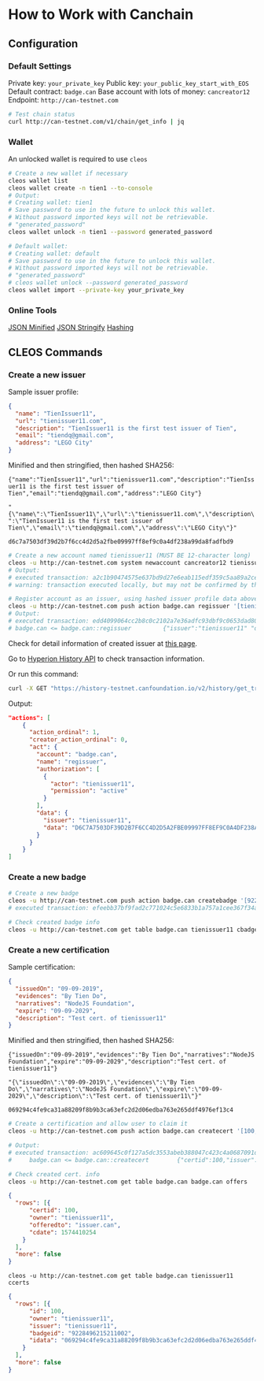 # How to Work with Canchain

## Configuration

### Default Settings

Private key: `your_private_key`
Public key: `your_public_key_start_with_EOS`
Default contract: `badge.can`
Base account with lots of money: `cancreator12`
Endpoint: `http://can-testnet.com`

```bash
# Test chain status
curl http://can-testnet.com/v1/chain/get_info | jq
```

### Wallet

An unlocked wallet is required to use `cleos`

```bash
# Create a new wallet if necessary
cleos wallet list
cleos wallet create -n tien1 --to-console
# Output:
# Creating wallet: tien1
# Save password to use in the future to unlock this wallet.
# Without password imported keys will not be retrievable.
# "generated_password"
cleos wallet unlock -n tien1 --password generated_password

# Default wallet:
# Creating wallet: default
# Save password to use in the future to unlock this wallet.
# Without password imported keys will not be retrievable.
# "generated_password"
# cleos wallet unlock --password generated_password
cleos wallet import --private-key your_private_key
```

### Online Tools

[JSON Minified](https://codebeautify.org/jsonminifier) [JSON Stringify](https://onlinetexttools.com/json-stringify-text) [Hashing](https://emn178.github.io/online-tools/sha256.html)

## CLEOS Commands

### Create a new issuer

Sample issuer profile:

```json
{
  "name": "TienIssuer11",
  "url": "tienissuer11.com",
  "description": "TienIssuer11 is the first test issuer of Tien",
  "email": "tiendq@gmail.com",
  "address": "LEGO City"
}
```

Minified and then stringified, then hashed SHA256:

`{"name":"TienIssuer11","url":"tienissuer11.com","description":"TienIssuer11 is the first test issuer of Tien","email":"tiendq@gmail.com","address":"LEGO City"}`

`"{\"name\":\"TienIssuer11\",\"url\":\"tienissuer11.com\",\"description\":\"TienIssuer11 is the first test issuer of Tien\",\"email\":\"tiendq@gmail.com\",\"address\":\"LEGO City\"}"`

`d6c7a7503df39d2b7f6cc4d2d5a2fbe09997ff8ef9c0a4df238a99da8fadfbd9`

```bash
# Create a new account named tienissuer11 (MUST BE 12-character long)
cleos -u http://can-testnet.com system newaccount cancreator12 tienissuer11 your_public_key_start_with_EOS your_public_key_start_with_EOS --stake-net "10.0000 CAT" --stake-cpu "10.0000 CAT" --buy-ram-kbytes 10 -p cancreator12
# Output:
# executed transaction: a2c1b90474575e637bd9d27e6eab115edf359c5aa89a2ce273f7c2c6bfc38889
# warning: transaction executed locally, but may not be confirmed by the network yet

# Register account as an issuer, using hashed issuer profile data above
cleos -u http://can-testnet.com push action badge.can regissuer '[tienissuer11, d6c7a7503df39d2b7f6cc4d2d5a2fbe09997ff8ef9c0a4df238a99da8fadfbd9]' -p tienissuer11
# Output:
# executed transaction: edd4099064cc2b8c0c2102a7e36adfc93dbf9c0653dad80aa17081396762c8d6
# badge.can <= badge.can::regissuer         {"issuer":"tienissuer11" "data":"d6c7a7503df39d2b7f6cc4d2d5a2fbe09997ff8ef9c0a4df238a99da8fadfbd9"} # tienissuer11 <= badge.can::regissuer         {"issuer":"tienissuer11","data":"d6c7a7503df39d2b7f6cc4d2d5a2fbe09997ff8ef9c0a4df238a99da8fadfbd9"}
```

Check for detail information of created issuer at [this page](https://explorer-test.canfoundation.io/account/tienissuer11).

Go to [Hyperion History API](https://history-testnet.canfoundation.io/v2/docs/index.html) to check transaction information.

Or run this command:

```bash
curl -X GET "https://history-testnet.canfoundation.io/v2/history/get_transaction?id=edd4099064cc2b8c0c2102a7e36adfc93dbf9c0653dad80aa17081396762c8d6"
```

Output:

```json
"actions": [
    {
      "action_ordinal": 1,
      "creator_action_ordinal": 0,
      "act": {
        "account": "badge.can",
        "name": "regissuer",
        "authorization": [
          {
            "actor": "tienissuer11",
            "permission": "active"
          }
        ],
        "data": {
          "issuer": "tienissuer11",
          "data": "D6C7A7503DF39D2B7F6CC4D2D5A2FBE09997FF8EF9C0A4DF238A99DA8FADFBD9"
        }
      }
    }
]
```

### Create a new badge

```bash
# Create a new badge
cleos -u http://can-testnet.com push action badge.can createbadge '[9228496215211002, tienissuer11, tienissuer11, "{\"name\":\"Badge 01\",\"url\":\"cryptobadge.app\",\"description\":\"Test badge of tienissuer11\",\"framework\":\"Blockchain\",\"code\":\"101\"}"]' -p tienissuer11
# executed transaction: efeebb37bf9fad2c771024c5e6833b1a757a1cee367f34a5e7b7f5692bcb5c7e

# Check created badge info
cleos -u http://can-testnet.com get table badge.can tienissuer11 cbadges -L 9228496215211002 -U 9228496215211002
```

### Create a new certification

Sample certification:

```json
{
  "issuedOn": "09-09-2019",
  "evidences": "By Tien Do",
  "narratives": "NodeJS Foundation",
  "expire": "09-09-2029",
  "description": "Test cert. of tienissuer11"
}
```

Minified and then stringified, then hashed SHA256:

`{"issuedOn":"09-09-2019","evidences":"By Tien Do","narratives":"NodeJS Foundation","expire":"09-09-2029","description":"Test cert. of tienissuer11"}`

`"{\"issuedOn\":\"09-09-2019\",\"evidences\":\"By Tien Do\",\"narratives\":\"NodeJS Foundation\",\"expire\":\"09-09-2029\",\"description\":\"Test cert. of tienissuer11\"}"`

`069294c4fe9ca31a88209f8b9b3ca63efc2d2d06edba763e265ddf4976ef13c4`

```bash
# Create a certification and allow user to claim it
cleos -u http://can-testnet.com push action badge.can createcert '[100, tienissuer11, issuer.can, 9228496215211002, 069294c4fe9ca31a88209f8b9b3ca63efc2d2d06edba763e265ddf4976ef13c4, true]' -p tienissuer11

# Output:
# executed transaction: ac609645c0f127a5dc3553abeb388047c423c4a0687091d4f575bcccaccbf8fe  208 bytes  2293 us
#     badge.can <= badge.can::createcert        {"certid":100,"issuer":"tienissuer11","owner":"issuer.can","badgeid":"9228496215211002","idata":"06929...
```

```bash
# Check created cert. info
cleos -u http://can-testnet.com get table badge.can badge.can offers
```
```json
{
  "rows": [{
      "certid": 100,
      "owner": "tienissuer11",
      "offeredto": "issuer.can",
      "cdate": 1574410254
    }
  ],
  "more": false
}
```

`cleos -u http://can-testnet.com get table badge.can tienissuer11 ccerts`
```json
{
  "rows": [{
      "id": 100,
      "owner": "tienissuer11",
      "issuer": "tienissuer11",
      "badgeid": "9228496215211002",
      "idata": "069294c4fe9ca31a88209f8b9b3ca63efc2d2d06edba763e265ddf4976ef13c4"
    }
  ],
  "more": false
}
```

